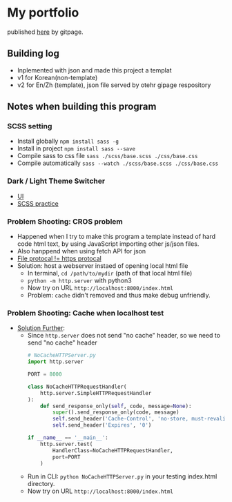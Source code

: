 
# My portfolio
published [here](https://benson00077.github.io/Self/) by gitpage.


## Building log
- Inplemented with json and made this project a templat
- v1 for Korean(non-template)
- v2 for En/Zh (template), json file served by otehr gipage respository


## Notes when building this program
### SCSS setting
- Install globally `npm install sass -g`
- Install in project `npm install sass --save`
- Compile sass to css file `sass ./scss/base.scss ./css/base.css`
- Compile automatically `sass --watch ./scss/base.scss ./css/base.css`


### Dark / Light Theme Switcher
- [UI](https://henryegloff.com/how-to-code-a-simple-dark-mode-toggle/)
- [SCSS practice](https://stackoverflow.com/questions/57017955/is-there-a-way-to-add-dark-mode-to-my-application-with-scss)


### Problem Shooting: CROS problem
- Happened when I try to make this program a template instead of hard code html text, by using JavaScript importing other js/json files.
- Also hanppend when using fetch API for json
- [File protocal != https  protocal](https://stackoverflow.com/questions/8456538/origin-null-is-not-allowed-by-access-control-allow-origin)
- Solution: host a webserver instaed of opening local html file
  - In terminal, `cd /path/to/mydir` (path of that local html file)
  - `python -m http.server` with python3 
  - Now try on URL `http://localhost:8000/index.html` 
  - Problem: `cache` didn't removed and thus make debug unfriendly.

### Problem Shooting: Cache when localhost test
- [Solution Further](https://stackoverflow.com/questions/42341039/remove-cache-in-a-python-http-server):
  - Since `http.server` does not send "no cache" header, so we need to send "no cache" header
    ```python
    # NoCacheHTTPServer.py
    import http.server

    PORT = 8000

    class NoCacheHTTPRequestHandler(
        http.server.SimpleHTTPRequestHandler
    ):
        def send_response_only(self, code, message=None):
            super().send_response_only(code, message)
            self.send_header('Cache-Control', 'no-store, must-revalidate')
            self.send_header('Expires', '0')

    if __name__ == '__main__':
        http.server.test(
            HandlerClass=NoCacheHTTPRequestHandler,
            port=PORT
        )
    ```
  - Run in CLI: `python NoCacheHTTPServer.py` in your testing index.html directory.
  - Now try on URL `http://localhost:8000/index.html` 